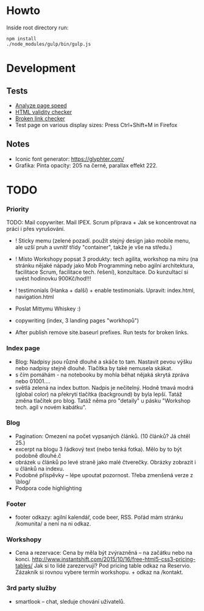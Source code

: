 # Howto

Inside root directory run:

```
npm install
./node_modules/gulp/bin/gulp.js
```

# Development

## Tests

- [Analyze page speed](https://developers.google.com/speed/pagespeed/insights/)
- [HTML validity checker](https://validator.w3.org)
- [Broken link checker](https://www.drlinkcheck.com/)
- Test page on various display sizes: Press Ctrl+Shift+M in Firefox

## Notes

- Iconic font generator: https://glyphter.com/
- Grafika: Pinta opacity: 205 na černé, parallax effekt 222.

# TODO

### Priority

TODO: Mail copywriter. Mail IPEX. Scrum příprava + Jak se koncentrovat na práci i přes vyrušování.

- ! Sticky memu (zelené pozadí. použít stejný design jako mobile menu, ale uzší pruh a uvnitř třídy "container", takže je vše na středu.)
- ! Místo Workshopy popsat 3 produkty: tech agilita, workshop na míru (na stránku nějaké nápady jako Mob Programming nebo agilní architektura, facilitace Scrum, facilitace tech. řešení), konzultace. Do kunzultací si uvést hodinovku 900Kč/hod!!!

- ! testimonials (Hanka + další) + enable testimonials. Upravit: index.html, navigation.html
- Poslat Mittymu Whiskey :)
- copywriting (index, 3 landing pages "workhopů")
- After publish remove site.baseurl prefixes. Run tests for broken links.

### Index page

- Blog: Nadpisy jsou různě dlouhé a skáče to tam. Nastavit pevou výšku nebo nadpisy stejně dlouhé. Tlačítka by také nemusela skákat.
- s čím pomáhám - na notebooku by mohla běhat nějaká skrytá zpráva nebo 01001….
- světlá zelená na index button. Nadpis je nečitelný. Hodně tmavá modrá (global color) na překrytí tlačítka (background) by byla lepší. Tatáž změna tlačítek pro blog. Tatáž něma pro "detaily" u pásku "Workshop tech. agil v novém kabátku".

### Blog

- Pagination: Omezení na počet vypsaných článků. (10 článků? Já chtěl 25.)
- excerpt na blogu 3 řádkový text (nebo tenká fotka). Mělo by to být podobně dlouhé.č
- obrázek u článků po levé straně jako malé čtverečky. Obrázky zobrazit i u článků na indexu.
- Podobné příspěvky – lépe upoutat pozornost. Třeba zmenšená verze z \blog/
- Podpora code highlighting

### Footer

- footer odkazy: agilní kalendář, code beer, RSS. Pořád mám stránku /komunita/ a není na ni odkaz.

### Workshopy

- Cena a rezervace: Cena by měla být zvýrazněná – na začátku nebo na konci. http://www.instantshift.com/2015/10/16/free-html5-css3-pricing-tables/ Jak si to lidé zarezervují? Pod pricing table odkaz na Reservio. Zázakník si rovnou vybere termín workshopu. + odkaz na /kontakt.

### 3rd party služby

- smartlook – chat, sleduje chování uživatelů.
